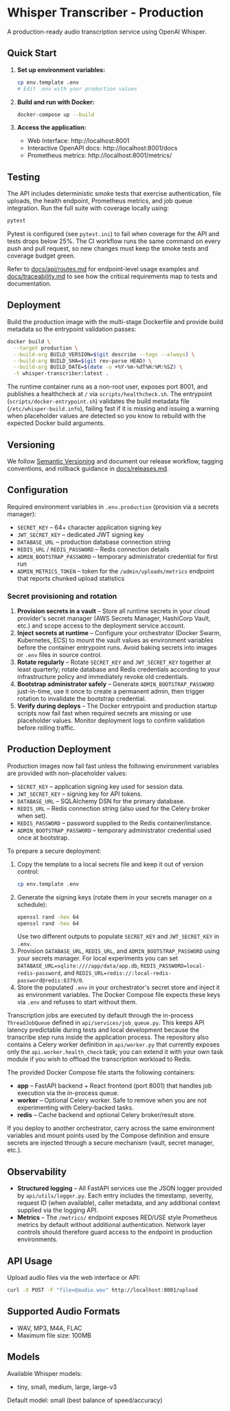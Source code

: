 # Whisper Transcriber - Production

A production-ready audio transcription service using OpenAI Whisper.

## Quick Start

1. **Set up environment variables:**
   ```bash
   cp env.template .env
   # Edit .env with your production values
   ```

2. **Build and run with Docker:**
   ```bash
   docker-compose up --build
   ```

3. **Access the application:**
   - Web Interface: http://localhost:8001
   - Interactive OpenAPI docs: http://localhost:8001/docs
   - Prometheus metrics: http://localhost:8001/metrics/

## Testing

The API includes deterministic smoke tests that exercise authentication, file uploads, the health endpoint, Prometheus metrics,
and job queue integration. Run the full suite with coverage locally using:

```bash
pytest
```

Pytest is configured (see `pytest.ini`) to fail when coverage for the API and tests drops below 25%. The CI workflow runs the
same command on every push and pull request, so new changes must keep the smoke tests and coverage budget green.

Refer to [docs/api/routes.md](docs/api/routes.md) for endpoint-level usage examples and
[docs/traceability.md](docs/traceability.md) to see how the critical requirements map to tests and documentation.

## Deployment

Build the production image with the multi-stage Dockerfile and provide build metadata so the entrypoint validation passes:

```bash
docker build \
  --target production \
  --build-arg BUILD_VERSION=$(git describe --tags --always) \
  --build-arg BUILD_SHA=$(git rev-parse HEAD) \
  --build-arg BUILD_DATE=$(date -u +%Y-%m-%dT%H:%M:%SZ) \
  -t whisper-transcriber:latest .
```

The runtime container runs as a non-root user, exposes port 8001, and publishes a healthcheck at `/` via `scripts/healthcheck.sh`.
The entrypoint (`scripts/docker-entrypoint.sh`) validates the build metadata file (`/etc/whisper-build.info`), failing fast if it is missing and issuing a warning when placeholder values are detected so you know to rebuild with the expected Docker build arguments.

## Versioning

We follow [Semantic Versioning](https://semver.org/) and document our release workflow, tagging conventions, and rollback guidance in [docs/releases.md](docs/releases.md).

## Configuration

Required environment variables in `.env.production` (provision via a secrets manager):
- `SECRET_KEY` – 64+ character application signing key
- `JWT_SECRET_KEY` – dedicated JWT signing key
- `DATABASE_URL` – production database connection string
- `REDIS_URL` / `REDIS_PASSWORD` – Redis connection details
- `ADMIN_BOOTSTRAP_PASSWORD` – temporary administrator credential for first run
- `ADMIN_METRICS_TOKEN` – token for the `/admin/uploads/metrics` endpoint that reports chunked upload statistics

### Secret provisioning and rotation

1. **Provision secrets in a vault** – Store all runtime secrets in your cloud provider's secret manager (AWS Secrets Manager, HashiCorp Vault, etc.) and scope access to the deployment service account.
2. **Inject secrets at runtime** – Configure your orchestrator (Docker Swarm, Kubernetes, ECS) to mount the vault values as environment variables before the container entrypoint runs. Avoid baking secrets into images or `.env` files in source control.
3. **Rotate regularly** – Rotate `SECRET_KEY` and `JWT_SECRET_KEY` together at least quarterly; rotate database and Redis credentials according to your infrastructure policy and immediately revoke old credentials.
4. **Bootstrap administrator safely** – Generate `ADMIN_BOOTSTRAP_PASSWORD` just-in-time, use it once to create a permanent admin, then trigger rotation to invalidate the bootstrap credential.
5. **Verify during deploys** – The Docker entrypoint and production startup scripts now fail fast when required secrets are missing or use placeholder values. Monitor deployment logs to confirm validation before rolling traffic.

## Production Deployment

Production images now fail fast unless the following environment variables are provided with non-placeholder values:

- `SECRET_KEY` – application signing key used for session data.
- `JWT_SECRET_KEY` – signing key for API tokens.
- `DATABASE_URL` – SQLAlchemy DSN for the primary database.
- `REDIS_URL` – Redis connection string (also used for the Celery broker when set).
- `REDIS_PASSWORD` – password supplied to the Redis container/instance.
- `ADMIN_BOOTSTRAP_PASSWORD` – temporary administrator credential used once at bootstrap.

To prepare a secure deployment:

1. Copy the template to a local secrets file and keep it out of version control:
   ```bash
   cp env.template .env
   ```
2. Generate the signing keys (rotate them in your secrets manager on a schedule):
   ```bash
   openssl rand -hex 64
   openssl rand -hex 64
   ```
   Use two different outputs to populate `SECRET_KEY` and `JWT_SECRET_KEY` in `.env`.
3. Provision `DATABASE_URL`, `REDIS_URL`, and `ADMIN_BOOTSTRAP_PASSWORD` using your secrets manager. For local
   experiments you can set `DATABASE_URL=sqlite:////app/data/app.db`,
   `REDIS_PASSWORD=local-redis-password`, and
   `REDIS_URL=redis://:local-redis-password@redis:6379/0`.
4. Store the populated `.env` in your orchestrator's secret store and inject it as environment variables. The
   Docker Compose file expects these keys via `.env` and refuses to start without them.

Transcription jobs are executed by default through the in-process `ThreadJobQueue` defined in
`api/services/job_queue.py`. This keeps API latency predictable during tests and local development because the
transcribe step runs inside the application process. The repository also contains a Celery worker definition in
`api/worker.py` that currently exposes only the `api.worker.health_check` task; you can extend it with your own task
module if you wish to offload the transcription workload to Redis.

The provided Docker Compose file starts the following containers:
- **app** – FastAPI backend + React frontend (port 8001) that handles job execution via the in-process queue.
- **worker** – Optional Celery worker. Safe to remove when you are not experimenting with Celery-backed tasks.
- **redis** – Cache backend and optional Celery broker/result store.

If you deploy to another orchestrator, carry across the same environment variables and mount points used by the
Compose definition and ensure secrets are injected through a secure mechanism (vault, secret manager, etc.).

## Observability

- **Structured logging** – All FastAPI services use the JSON logger provided by `api/utils/logger.py`. Each entry
  includes the timestamp, severity, request ID (when available), caller metadata, and any additional context supplied
  via the logging API.
- **Metrics** – The `/metrics/` endpoint exposes RED/USE style Prometheus metrics by default without additional
  authentication. Network layer controls should therefore guard access to the endpoint in production environments.

## API Usage

Upload audio files via the web interface or API:
```bash
curl -X POST -F "file=@audio.wav" http://localhost:8001/upload
```

## Supported Audio Formats

- WAV, MP3, M4A, FLAC
- Maximum file size: 100MB

## Models

Available Whisper models:
- tiny, small, medium, large, large-v3

Default model: small (best balance of speed/accuracy)